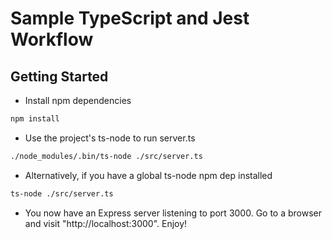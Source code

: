 # Sample TypeScript and Jest Workflow

## Getting Started

- Install npm dependencies
```bash
npm install
```
- Use the project's ts-node to run server.ts
```bash
./node_modules/.bin/ts-node ./src/server.ts
```

- Alternatively, if you have a global ts-node npm dep installed

```bash
ts-node ./src/server.ts
```

- You now have an Express server listening to port 3000. Go to a browser and visit "http://localhost:3000". Enjoy!